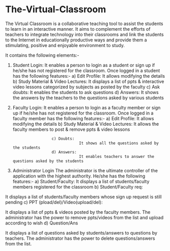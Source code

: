 # The-Virtual-Classroom
The Virtual Classroom is a collaborative teaching tool to assist the students to learn in an interactive manner.  It aims to complement the efforts of teachers to integrate technology into their classrooms and link the students to the Internet in educationally productive ways and provide them a stimulating, positive and enjoyable environment to study.

It contains the following elements:-
 
1. Student Login:
            It enables a person to login as a student or sign up if he/she has not registered for the classroom.
            Once logged in a student has the following features:-
                        a) Edit Profile:
                                    It allows modifying the details
                        b) Study Material & Video Lectures:
                                    It displays a list of ppts & interactive video lessons categorized by subjects as posted by the faculty
                        c) Ask doubts:
                                    It enables the students to ask questions
                        d) Answers:
                                    It shows the answers by the teachers to the questions asked by various students
2. Faculty Login:
            It enables a person to login as a faculty member or sign up if he/she has not registered for the classroom.
Once logged in a faculty member has the following features:-
a) Edit Profile:
                                    It allows modifying the details
                        b) Study Material & Video Lectures:
                                    It allows the faculty members to post & remove ppts & video lessons                                             
                                    
                        c) Doubts: 
                                    It shows all the questions asked by the students
                        d) Answers:
                                    It enables teachers to answer the questions asked by the students
3. Administrator Login
            The administrator is the ultimate controller of the application with the highest authority.
            He/she has the following features:-
a)      Student/Faculty:
It displays a list of students/faculty members registered for the classroom
b)      Student/Faculty  req:

It displays a list of students/faculty members whose sign up request is still pending
c)      PPT (pload/del)/Video(upload/del):

It displays a list of ppts & videos posted by the faculty members. The administrator has the power to remove ppts/videos from the list and upload according to wish
d)      Question/Ans

It displays a list of  questions asked by students/answers to questions by teachers. The administrator has the power to delete questions/answers from the list.
